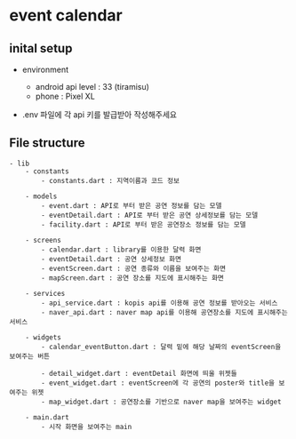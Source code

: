 # event calendar

## inital setup

- environment

  - android api level : 33 (tiramisu)
  - phone : Pixel XL

- .env 파일에 각 api 키를 발급받아 작성해주세요

## File structure

```
- lib
    - constants
        - constants.dart : 지역이름과 코드 정보

    - models
        - event.dart : API로 부터 받은 공연 정보를 담는 모델
        - eventDetail.dart : API로 부터 받은 공연 상세정보를 담는 모델
        - facility.dart : API로 부터 받은 공연장소 정보를 담는 모델

    - screens
        - calendar.dart : library를 이용한 달력 화면
        - eventDetail.dart : 공연 상세정보 화면
        - eventScreen.dart : 공연 종류와 이름을 보여주는 화면
        - mapScreen.dart : 공연 장소를 지도에 표시해주는 화면

    - services
        - api_service.dart : kopis api를 이용해 공연 정보를 받아오는 서비스
        - naver_api.dart : naver map api를 이용해 공연장소를 지도에 표시해주는 서비스

    - widgets
        - calendar_eventButton.dart : 달력 밑에 해당 날짜의 eventScreen을 보여주는 버튼

        - detail_widget.dart : eventDetail 화면에 띄울 위젯들
        - event_widget.dart : eventScreen에 각 공연의 poster와 title을 보여주는 위젯
        - map_widget.dart : 공연장소를 기반으로 naver map을 보여주는 widget

    - main.dart
        - 시작 화면을 보여주는 main
```
